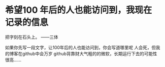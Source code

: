# 希望100 年后的人也能访问到，我现在记录的信息
把字刻在石头上。 ——三体

如果你先写一段文字，让100年后的人也能访问到，你会写道哪里呢 人会死，但我的博客在github中会万岁 github背靠财大气粗的的微软，长期运行下去的可能性很高......
